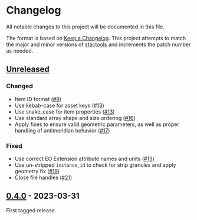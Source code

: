# Changelog

All notable changes to this project will be documented in this file.

The format is based on [Keep a Changelog](https://keepachangelog.com/en/1.0.0/).
This project attempts to match the major and minor versions of
[stactools](https://github.com/stac-utils/stactools) and increments the patch
number as needed.

## [Unreleased]

### Changed

- Item ID format ([#9](https://github.com/stactools-packages/sentinel3/pull/9))
- Use kebab-case for asset keys ([#13](https://github.com/stactools-packages/sentinel3/pull/13))
- Use snake_case for item properties ([#13](https://github.com/stactools-packages/sentinel3/pull/15))
- Use standard array shape and size ordering ([#16](https://github.com/stactools-packages/sentinel3/pull/16))
- Apply fixes to ensure valid geometric parameters, as well as proper handling
  of antimeridian behavior ([#17](https://github.com/stactools-packages/sentinel3/pull/17))

### Fixed

- Use correct EO Extension attribute names and units ([#13](https://github.com/stactools-packages/sentinel3/pull/15))
- Use un-stripped `instance_id` to check for strip granules and apply geometry
  fix ([#19](https://github.com/stactools-packages/sentinel3/pull/19))
- Close file handles ([#21](https://github.com/stactools-packages/sentinel3/pull/21))

## [0.4.0] - 2023-03-31

First tagged release.

[Unreleased]: https://github.com/stactools-packages/sentinel3/compare/v0.4.0..HEAD
[0.4.0]: https://github.com/stactools-packages/sentinel3/releases/tag/v0.4.0

